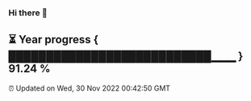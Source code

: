 ### Hi there 👋
⏳ Year progress { ███████████████████████████▁▁▁ } 91.24 %
---
⏰ Updated on Wed, 30 Nov 2022 00:42:50 GMT

